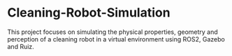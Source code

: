 # Cleaning-Robot-Simulation
This project focuses on simulating the physical properties, geometry and perception of a cleaning robot in a virtual environment using ROS2, Gazebo and Ruiz.
